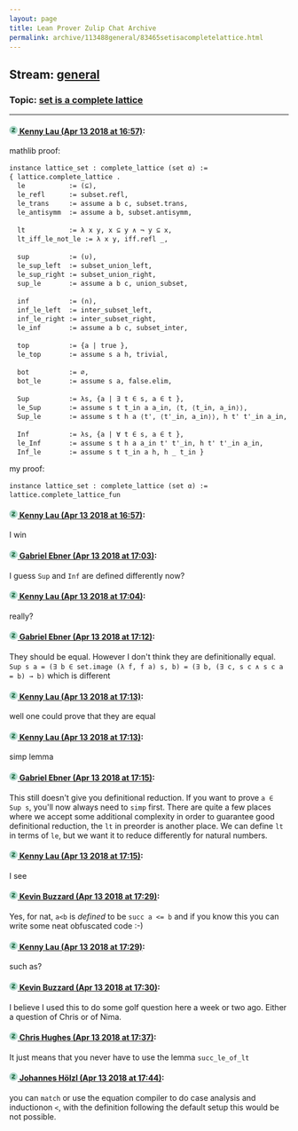 ```yaml
---
layout: page
title: Lean Prover Zulip Chat Archive 
permalink: archive/113488general/83465setisacompletelattice.html
---
```


## Stream: [general](index.html)
### Topic: [set is a complete lattice](83465setisacompletelattice.html)

---

#### [![Click to go to Zulip](../../assets/img/zulip2.png) Kenny Lau (Apr 13 2018 at 16:57)](https://leanprover.zulipchat.com/#narrow/stream/113488-general/topic/set%20is%20a%20complete%20lattice/near/125037337):
mathlib proof:
```
instance lattice_set : complete_lattice (set α) :=
{ lattice.complete_lattice .
  le           := (⊆),
  le_refl      := subset.refl,
  le_trans     := assume a b c, subset.trans,
  le_antisymm  := assume a b, subset.antisymm,

  lt           := λ x y, x ⊆ y ∧ ¬ y ⊆ x,
  lt_iff_le_not_le := λ x y, iff.refl _,

  sup          := (∪),
  le_sup_left  := subset_union_left,
  le_sup_right := subset_union_right,
  sup_le       := assume a b c, union_subset,

  inf          := (∩),
  inf_le_left  := inter_subset_left,
  inf_le_right := inter_subset_right,
  le_inf       := assume a b c, subset_inter,

  top          := {a | true },
  le_top       := assume s a h, trivial,

  bot          := ∅,
  bot_le       := assume s a, false.elim,

  Sup          := λs, {a | ∃ t ∈ s, a ∈ t },
  le_Sup       := assume s t t_in a a_in, ⟨t, ⟨t_in, a_in⟩⟩,
  Sup_le       := assume s t h a ⟨t', ⟨t'_in, a_in⟩⟩, h t' t'_in a_in,

  Inf          := λs, {a | ∀ t ∈ s, a ∈ t },
  le_Inf       := assume s t h a a_in t' t'_in, h t' t'_in a_in,
  Inf_le       := assume s t t_in a h, h _ t_in }
```
my proof:
```
instance lattice_set : complete_lattice (set α) :=
lattice.complete_lattice_fun
```

#### [![Click to go to Zulip](../../assets/img/zulip2.png) Kenny Lau (Apr 13 2018 at 16:57)](https://leanprover.zulipchat.com/#narrow/stream/113488-general/topic/set%20is%20a%20complete%20lattice/near/125037338):
I win

#### [![Click to go to Zulip](../../assets/img/zulip2.png) Gabriel Ebner (Apr 13 2018 at 17:03)](https://leanprover.zulipchat.com/#narrow/stream/113488-general/topic/set%20is%20a%20complete%20lattice/near/125037562):
I guess `Sup` and `Inf` are defined differently now?

#### [![Click to go to Zulip](../../assets/img/zulip2.png) Kenny Lau (Apr 13 2018 at 17:04)](https://leanprover.zulipchat.com/#narrow/stream/113488-general/topic/set%20is%20a%20complete%20lattice/near/125037602):
really?

#### [![Click to go to Zulip](../../assets/img/zulip2.png) Gabriel Ebner (Apr 13 2018 at 17:12)](https://leanprover.zulipchat.com/#narrow/stream/113488-general/topic/set%20is%20a%20complete%20lattice/near/125037907):
They should be equal.   However I don't think they are definitionally equal.  `Sup s a = (∃ b ∈ set.image (λ f, f a) s, b) = (∃ b, (∃ c, s c ∧ s c a = b) → b)` which is different

#### [![Click to go to Zulip](../../assets/img/zulip2.png) Kenny Lau (Apr 13 2018 at 17:13)](https://leanprover.zulipchat.com/#narrow/stream/113488-general/topic/set%20is%20a%20complete%20lattice/near/125037929):
well one could prove that they are equal

#### [![Click to go to Zulip](../../assets/img/zulip2.png) Kenny Lau (Apr 13 2018 at 17:13)](https://leanprover.zulipchat.com/#narrow/stream/113488-general/topic/set%20is%20a%20complete%20lattice/near/125037930):
simp lemma

#### [![Click to go to Zulip](../../assets/img/zulip2.png) Gabriel Ebner (Apr 13 2018 at 17:15)](https://leanprover.zulipchat.com/#narrow/stream/113488-general/topic/set%20is%20a%20complete%20lattice/near/125037988):
This still doesn't give you definitional reduction.  If you want to prove `a ∈ Sup s`, you'll now always need to `simp` first.  There are quite a few places where we accept some additional complexity in order to guarantee good definitional reduction, the `lt` in preorder is another place.  We can define `lt` in terms of `le`, but we want it to reduce differently for natural numbers.

#### [![Click to go to Zulip](../../assets/img/zulip2.png) Kenny Lau (Apr 13 2018 at 17:15)](https://leanprover.zulipchat.com/#narrow/stream/113488-general/topic/set%20is%20a%20complete%20lattice/near/125037998):
I see

#### [![Click to go to Zulip](../../assets/img/zulip2.png) Kevin Buzzard (Apr 13 2018 at 17:29)](https://leanprover.zulipchat.com/#narrow/stream/113488-general/topic/set%20is%20a%20complete%20lattice/near/125038503):
Yes, for nat, `a<b` is _defined_ to be `succ a <= b` and if you know this you can write some neat obfuscated code :-)

#### [![Click to go to Zulip](../../assets/img/zulip2.png) Kenny Lau (Apr 13 2018 at 17:29)](https://leanprover.zulipchat.com/#narrow/stream/113488-general/topic/set%20is%20a%20complete%20lattice/near/125038512):
such as?

#### [![Click to go to Zulip](../../assets/img/zulip2.png) Kevin Buzzard (Apr 13 2018 at 17:30)](https://leanprover.zulipchat.com/#narrow/stream/113488-general/topic/set%20is%20a%20complete%20lattice/near/125038557):
I believe I used this to do some golf question here a week or two ago. Either a question of Chris or of Nima.

#### [![Click to go to Zulip](../../assets/img/zulip2.png) Chris Hughes (Apr 13 2018 at 17:37)](https://leanprover.zulipchat.com/#narrow/stream/113488-general/topic/set%20is%20a%20complete%20lattice/near/125038813):
It just means that you never have to use the lemma `succ_le_of_lt`

#### [![Click to go to Zulip](../../assets/img/zulip2.png) Johannes Hölzl (Apr 13 2018 at 17:44)](https://leanprover.zulipchat.com/#narrow/stream/113488-general/topic/set%20is%20a%20complete%20lattice/near/125039063):
you can `match` or use the equation compiler to do case analysis and inductionon `<`, with the definition following the default setup this would be not possible.

